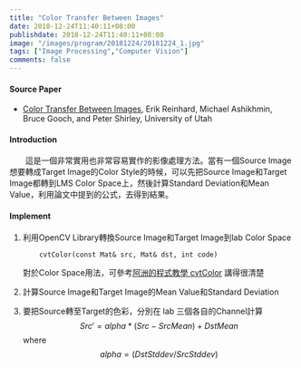 ```yaml
---
title: "Color Transfer Between Images"
date: 2018-12-24T11:40:11+08:00
publishdate: 2018-12-24T11:40:11+08:00
image: "/images/program/20181224/20181224_1.jpg"
tags: ["Image Processing","Computer Vision"]
comments: false
---
```

<script src="https://polyfill.io/v3/polyfill.min.js?features=es6"></script>
<script id="MathJax-script" async src="https://cdn.jsdelivr.net/npm/mathjax@3/es5/tex-mml-chtml.js"></script>

#### Source Paper
- [Color Transfer Between Images](http://www.cs.utah.edu/~shirley/papers/ColorTransfer.pdf), Erik Reinhard, Michael Ashikhmin, Bruce Gooch, and Peter Shirley, University of Utah

#### Introduction
<p>
&emsp;&emsp;這是一個非常實用也非常容易實作的影像處理方法。當有一個Source Image想要轉成Target Image的Color Style的時候，可以先把Source Image和Target Image都轉到LMS Color Space上，然後計算Standard Deviation和Mean Value，利用論文中提到的公式，去得到結果。
</p>

#### Implement
1. 利用OpenCV Library轉換Source Image和Target Image到lab Color Space

    ```
        cvtColor(const Mat& src, Mat& dst, int code)
    ```
   對於Color Space用法，可參考[阿洲的程式教學 cvtColor](http://monkeycoding.com/?tag=cvtcolor) 講得很清楚
2. 計算Source Image和Target Image的Mean Value和Standard Deviation
3. 要把Source轉至Target的色彩，分別在 lab 三個各自的Channel計算
    $$Src' = alpha * (Src- SrcMean)+DstMean$$
    where $$alpha = (DstStddev/SrcStddev)$$